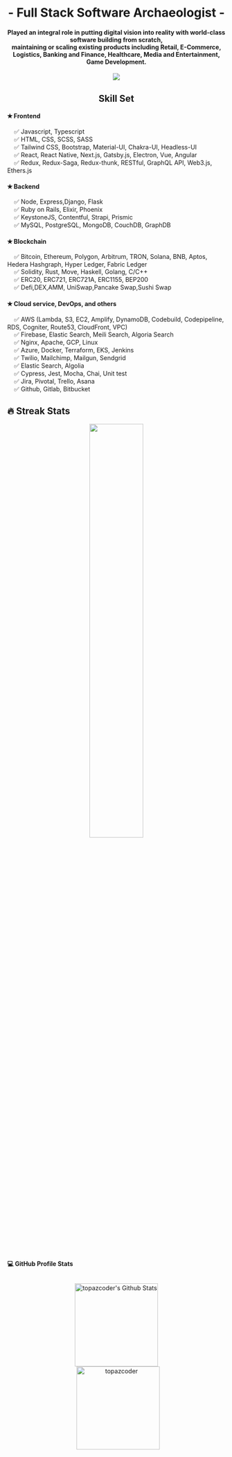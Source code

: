 <h1 align="center">- Full Stack Software Archaeologist -</h1>
<h4 align="center">
  Played an integral role in putting digital vision into reality with world-class software building 
from scratch, <br>
maintaining or scaling existing products including <b>Retail</b>, <b>E-Commerce</b>, <b>Logistics</b>, 
<b>Banking and Finance</b>, <b>Healthcare</b>, <b>Media and Entertainment</b>, <b>Game Development</b>.
</h4>
<p align="center">
<img src="https://readme-typing-svg.herokuapp.com?font=Architects+Daughter&center=true&vCenter=true&duration=3000&color=%2338C2FF&size=40&height=200&width=800&lines=Full+Stack+Developer;Both+Frontend+and+Backend;Good+sense+in+team+spirit;Those+are+all+you+will+taste">
</p>

<div>
<h2 align="center">Skill Set</h2>

#### &#10029; Frontend <br/>
&nbsp;&nbsp;&nbsp;&nbsp;&#9989; Javascript, Typescript <br/>
&nbsp;&nbsp;&nbsp;&nbsp;&#9989; HTML, CSS, SCSS, SASS <br/>
&nbsp;&nbsp;&nbsp;&nbsp;&#9989; Tailwind CSS, Bootstrap, Material-UI, Chakra-UI, Headless-UI <br/>
&nbsp;&nbsp;&nbsp;&nbsp;&#9989; React, React Native, Next.js, Gatsby.js, Electron, Vue, Angular <br/>
&nbsp;&nbsp;&nbsp;&nbsp;&#9989; Redux, Redux-Saga, Redux-thunk, RESTful, GraphQL API, Web3.js, Ethers.js <br/>

#### &#10029; Backend <br/>
&nbsp;&nbsp;&nbsp;&nbsp;&#9989; Node, Express,Django, Flask <br/>
&nbsp;&nbsp;&nbsp;&nbsp;&#9989; Ruby on Rails, Elixir, Phoenix <br/>
&nbsp;&nbsp;&nbsp;&nbsp;&#9989; KeystoneJS, Contentful, Strapi, Prismic <br/>
&nbsp;&nbsp;&nbsp;&nbsp;&#9989; MySQL, PostgreSQL, MongoDB, CouchDB, GraphDB <br/>

#### &#10029; Blockchain <br/>
&nbsp;&nbsp;&nbsp;&nbsp;&#9989; Bitcoin, Ethereum, Polygon, Arbitrum, TRON, Solana, BNB, Aptos, Hedera Hashgraph, Hyper Ledger, Fabric Ledger <br/>
&nbsp;&nbsp;&nbsp;&nbsp;&#9989; Solidity, Rust, Move, Haskell, Golang, C/C++ <br/>
&nbsp;&nbsp;&nbsp;&nbsp;&#9989; ERC20, ERC721, ERC721A, ERC1155, BEP200 <br/>
&nbsp;&nbsp;&nbsp;&nbsp;&#9989; Defi,DEX,AMM, UniSwap,Pancake Swap,Sushi Swap <br/>

#### &#10029; Cloud service, DevOps, and others <br/>
&nbsp;&nbsp;&nbsp;&nbsp;&#9989; AWS (Lambda, S3, EC2, Amplify, DynamoDB, Codebuild, Codepipeline, RDS, Cogniter, Route53, CloudFront, VPC) <br/>
&nbsp;&nbsp;&nbsp;&nbsp;&#9989; Firebase, Elastic Search, Meili Search, Algoria Search <br/>
&nbsp;&nbsp;&nbsp;&nbsp;&#9989; Nginx, Apache, GCP, Linux <br/>
&nbsp;&nbsp;&nbsp;&nbsp;&#9989; Azure, Docker, Terraform, EKS, Jenkins <br/>
&nbsp;&nbsp;&nbsp;&nbsp;&#9989; Twilio, Mailchimp, Mailgun, Sendgrid <br/>
&nbsp;&nbsp;&nbsp;&nbsp;&#9989; Elastic Search, Algolia <br/>
&nbsp;&nbsp;&nbsp;&nbsp;&#9989; Cypress, Jest, Mocha, Chai, Unit test <br/>
&nbsp;&nbsp;&nbsp;&nbsp;&#9989; Jira, Pivotal, Trello, Asana <br/>
&nbsp;&nbsp;&nbsp;&nbsp;&#9989; Github, Gitlab, Bitbucket <br/>
	
</div>

## 🔥 Streak Stats
<div align="center">
    <img width="49.5%" src="https://github-readme-streak-stats.herokuapp.com/?user=topazcoder&theme=blueberry&hide_border=true" />
</div>


<summary><b>💻 GitHub Profile Stats</b></summary>
  <br/>
  <p align="center">
    <a href="https://github.com/anuraghazra/github-readme-stats"><img alt="topazcoder's Github Stats" src="https://github-readme-stats.vercel.app/api?username=topazcoder&show_icons=true&count_private=true&theme=algolia" height="192px"/></a>
<br/>
  &nbsp;
	  <img src="https://github-readme-stats.vercel.app/api/top-langs?username=topazcoder&langs_count=10&show_icons=true&locale=en&layout=compact&theme=algolia" alt="topazcoder" height="192px"/>
  <br/>

